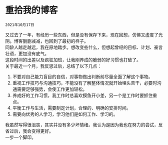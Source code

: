 # 重拾我的博客

`2021年10月17日`

又过去了一年，有经历一些东西，但是没有保存下来，现在回想，仿佛又虚度了光阴。博客删删减减，也回到了最初的样子。  
同龄人越走越远，我在原地踏步。想改变些什么，但想起曾经的目标、计划、豪言壮语，更加没有底气。  
这段时间的出差以及疯狂加班，让我刚养成的脆弱的好习惯也打破了。  
关于最近一个月，我反思过后，总结了以下几点：

1. 不要对自己能力盲目的自信，对事物做出判断前尽量全面了解这个事物。
2. 重视工作技巧与沟通技巧，不能没有了解整体情况就开始埋头苦干，必要时沟通需要足够强势，会使工作更加轻松。
3. 养成好的工作习惯，我工作时总喜欢摸鱼开小差，另一个是工作时要抓住重点。
4. 平衡工作与生活，需要制定计划，合理的、明确的安排时间。
5. 需要向优秀的人学习，学习他们是如何工作、学习的。

我虽然写得很沮丧，其实并没有多少坏情绪。我认为是因为我也在努力的尝试，反省过后，我会变得更好。  
一步一个脚印。
